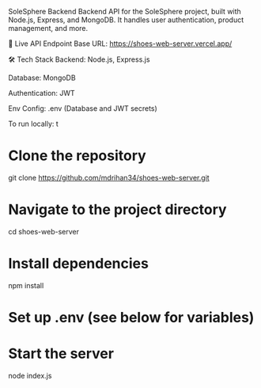 SoleSphere Backend
Backend API for the SoleSphere project, built with Node.js, Express, and MongoDB. It handles user authentication, product management, and more.

🚀 Live API Endpoint
Base URL: https://shoes-web-server.vercel.app/

🛠️ Tech Stack
Backend: Node.js, Express.js

Database: MongoDB

Authentication: JWT

Env Config: .env (Database and JWT secrets)


To run locally:
t
# Clone the repository
git clone https://github.com/mdrihan34/shoes-web-server.git

# Navigate to the project directory
cd shoes-web-server

# Install dependencies
npm install

# Set up .env (see below for variables)

# Start the server
node index.js
